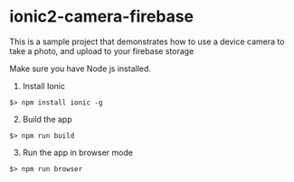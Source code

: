 # ionic2-camera-firebase
This is a sample project that demonstrates how to use a device  camera to take a photo, and upload to your firebase storage

Make sure you have Node js installed.

1. Install Ionic
```
$> npm install ionic -g
```

2. Build the app
```
$> npm run build
```

3. Run the app in browser mode
```
$> npm run browser
```
